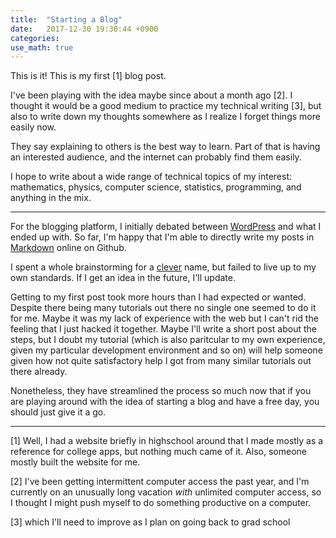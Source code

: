 ```yaml
---
title:  "Starting a Blog"
date:   2017-12-30 19:30:44 +0900
categories:
use_math: true
---
```


This is it! This is my first [1] blog post.

I've been playing with the idea maybe since about a month ago [2].
I thought it would be a good medium to practice my technical writing [3], but also to write down my thoughts somewhere as I realize I forget things more easily now.

They say explaining to others is the best way to learn. Part of that is having an interested audience, and the internet can probably find them easily.

I hope to write about a wide range of technical topics of my interest: mathematics, physics, computer science, statistics, programming, and anything in the mix.

---------

For the blogging platform, I initially debated between [WordPress][word-press] and what I ended up with. So far, I'm happy that I'm able to directly write my posts in [Markdown][markdown] online on Github.

I spent a whole brainstorming for a [clever][in-theory] name, but failed to live up to my own standards. If I get an idea in the future, I'll update.

Getting to my first post took more hours than I had expected or wanted. Despite there being many tutorials out there no single one seemed to do it for me. Maybe it was my lack of experience with the web but I can't rid the feeling that I just hacked it together. Maybe I'll write a short post about the steps, but I doubt my tutorial (which is also paritcular to my own experience, given my particular development environment and so on) will help someone given how not quite satisfactory help I got from many similar tutorials out there already.

Nonetheless, they have streamlined the process so much now that if you are playing around with the idea of starting a blog and have a free day, you should just give it a go.

----

[1] Well, I had a website briefly in highschool around that I made mostly as a reference for college apps, but nothing much came of it. Also, someone mostly built the website for me.

[2] I've been getting intermittent computer access the past year, and I'm currently on an unusually long vacation *with* unlimited computer access, so I thought I might push myself to do something productive on a computer.

[3] which I'll need to improve as I plan on going back to grad school


[word-press]: https://wordpress.com/

[markdown]: https://en.wikipedia.org/wiki/Markdown

[in-theory]: https://lucatrevisan.wordpress.com/

